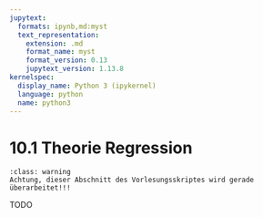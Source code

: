 ```yaml
---
jupytext:
  formats: ipynb,md:myst
  text_representation:
    extension: .md
    format_name: myst
    format_version: 0.13
    jupytext_version: 1.13.8
kernelspec:
  display_name: Python 3 (ipykernel)
  language: python
  name: python3
---
```


# 10.1 Theorie Regression 

```{admonition} Warnung
:class: warning
Achtung, dieser Abschnitt des Vorlesungsskriptes wird gerade überarbeitet!!!
```

TODO


